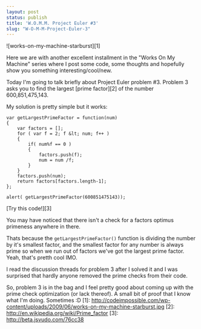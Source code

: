 ```yaml
---
layout: post
status: publish
title: 'W.O.M.M. Project Euler #3'
slug: "W-O-M-M-Project-Euler-3"
---
```

![works-on-my-machine-starburst][1] 

Here we are with another excellent installment in the "Works On My Machine" series where I post some code, some thoughts and hopefully show you something interesting/cool/new.

Today I'm going to talk briefly about Project Euler problem #3. Problem 3 asks you to find the largest [prime factor][2]  of the number 600,851,475,143.

My solution is pretty simple but it works:
    
    var getLargestPrimeFactor = function(num)
    {
        var factors = [];
        for ( var f = 2; f &lt; num; f++ )
        {
            if( num%f == 0 )
            {
                factors.push(f);
                num = num /f;
            }
        }
        factors.push(num);
        return factors[factors.length-1];
    };
    
    alert( getLargestPrimeFactor(600851475143));
    

[Try this code!][3] 

You may have noticed that there isn't a check for a factors optimus primeness anywhere in there.

Thats because the `getLargestPrimeFactor()` function is dividing the number by it's smallest factor, and the smallest factor for any number is always prime so when we run out of factors we've got the largest prime factor. Yeah, that's pretth cool IMO.

I read the discussion threads for problem 3 after I solved it and I was surprised that hardly anyone removed the prime checks from their code.

So, problem 3 is in the bag and I feel pretty good about coming up with the prime check optimization (or lack thereof). A small bit of proof that I know what I'm doing. Sometimes :D
  [1]: http://codeimpossible.com/wp-content/uploads/2009/06/works-on-my-machine-starburst.jpg
  [2]: http://en.wikipedia.org/wiki/Prime_factor
  [3]: http://beta.jsvudo.com/76cc38
